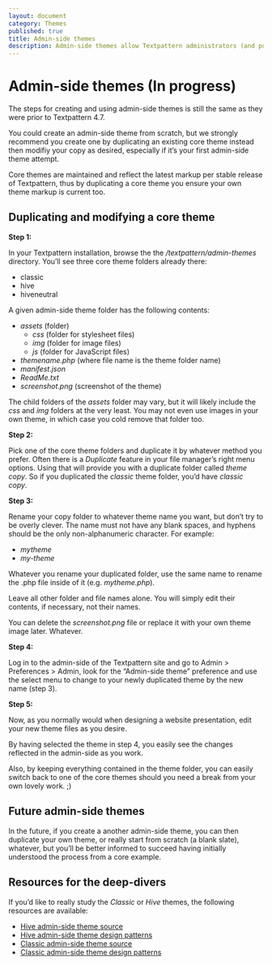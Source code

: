 ```yaml
---
layout: document
category: Themes
published: true
title: Admin-side themes
description: Admin-side themes allow Textpattern administrators (and publishers) to choose a specific theme for the admin-side presentation and panels.
---
```


# Admin-side themes (In progress)

The steps for creating and using admin-side themes is still the same as they were prior to Textpattern 4.7.

You could create an admin-side theme from scratch, but we strongly recommend you create one by duplicating an existing core theme instead then modifiy your copy as desired, especially  if it’s your first admin-side theme attempt. 

Core themes are maintained and reflect the latest markup per stable release of Textpattern, thus by duplicating a core theme you ensure your own theme markup is current too.

## Duplicating and modifying a core theme

**Step 1:**

In your Textpattern installation, browse the the _/textpattern/admin-themes_ directory. You’ll see three core theme folders already there:

* classic
* hive
* hiveneutral

A given admin-side theme folder has the following contents:

* _assets_ (folder)
	* _css_ (folder for stylesheet files)
	* _img_ (folder for image files)
	* _js_ (folder for JavaScript files)
* _themename.php_ (where file name is the theme folder name)
* _manifest.json_
* _ReadMe.txt_
* _screenshot.png_ (screenshot of the theme)

The child folders of the _assets_ folder may vary, but it will likely include the _css_ and _img_ folders at the very least. You may not even use images in your own theme, in which case you cold remove that folder too.

**Step 2:**

Pick one of the core theme folders and duplicate it by whatever method you prefer. Often there is a *Duplicate* feature in your file manager’s right menu options. Using that will provide you with a duplicate folder called _theme copy_. So if you duplicated the _classic_ theme folder, you’d have _classic copy_.

**Step 3:**

Rename your copy folder to whatever theme name you want, but don’t try to be overly clever. The name must not have any blank spaces, and hyphens should be the only non-alphanumeric character. For example:

* _mytheme_
* _my-theme_

Whatever you rename your duplicated folder, use the same name to rename the .php file inside of it (e.g. _mytheme.php_).

Leave all other folder and file names alone. You will simply edit their contents, if necessary, not their names.

You can delete the _screenshot.png_ file or replace it with your own theme image later. Whatever.

**Step 4:**

Log in to the admin-side of the Textpattern site and go to Admin > Preferences > Admin, look for the “Admin-side theme” preference and use the select menu to change to your newly duplicated theme by the new name (step 3).

**Step 5:**

Now, as you normally would when designing a website presentation, edit your new theme files as you desire.

By having selected the theme in step 4, you easily see the changes reflected in the admin-side as you work.

Also, by keeping everything contained in the theme folder, you can easily switch back to one of the core themes should you need a break from your own lovely work. ;)

## Future admin-side themes

In the future, if you create a another admin-side theme, you can  then duplicate your own theme, or really start from scratch (a blank slate), whatever, but you’ll be better informed to succeed having initially understood the process from a core example. 

## Resources for the deep-divers

If you’d like to really study the _Classic_ or _Hive_ themes, the following resources are available:

* [Hive admin-side theme source](https://github.com/philwareham/textpattern-hive-admin-theme)
* [Hive admin-side theme design patterns](http://design-patterns.textpattern.io/)
* [Classic admin-side theme source](https://github.com/philwareham/textpattern-classic-admin-theme)
* [Classic admin-side theme design patterns](http://design-patterns-classic.textpattern.io/)

